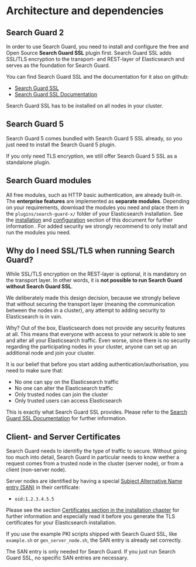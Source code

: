 <!---
Copryight 2016 floragunn GmbH
-->

# Architecture and dependencies

## Search Guard 2

In order to use Search Guard, you need to install and configure the free and Open Source **Search Guard SSL** plugin first. Search Guard SSL adds SSL/TLS encryption to the transport- and REST-layer of Elasticsearch and serves as the foundation for Search Guard.

You can find Search Guard SSL and the documentation for it also on github:

* [Search Guard SSL](https://github.com/floragunncom/search-guard-ssl)
* [Search Guard SSL Documentation](https://github.com/floragunncom/search-guard-ssl-docs)

Search Guard SSL has to be installed on all nodes in your cluster.

## Search Guard 5

Search Guard 5 comes bundled with Search Guard 5 SSL already, so you just need to install the Search Guard 5 plugin.

If you only need TLS encryption, we still offer Search Guard 5 SSL as a standalone plugin.

## Search Guard modules

All free modules, such as HTTP basic authentication, are already built-in. The **enterprise features** are implemented as **separate modules**. Depending on your requirements, download the modules you need and place them in the `plugins/search-guard-x/` folder of your Elasticsearch installation. See the [installation](installation.md) and [configuration](condifuration.md) section of this document for further information . For added security we strongly recommend to only install and run the modules you need.

## Why do I need SSL/TLS when running Search Guard?

While SSL/TLS encryption on the REST-layer is optional, it is mandatory on the transport layer. In other words, it is **not possible to run Search Guard without Search Guard SSL**.

We deliberately made this design decision, because we strongly believe that without securing the transport layer (meaning the communication between the nodes in a cluster), any attempt to adding security to Elasticsearch is in vain.

Why? Out of the box, Elasticsearch does not provide any security features at all. This means that everyone with access to your network is able to see and alter all your Elasticsearch traffic. Even worse, since there is no security regarding the participating nodes in your cluster, anyone can set up an additional node and join your cluster.

It is our belief that before you start adding authentication/authorisation, you need to make sure that:

* No one can spy on the Elasticsearch traffic
* No one can alter the Elasticsearch traffic
* Only trusted nodes can join the cluster
* Only trusted users can access Elasticsearch

This is exactly what Search Guard SSL provides. Please refer to the [Search Guard SSL Documentation](https://github.com/floragunncom/search-guard-ssl-docs) for further information.

## Client- and Server Certificates

Search Guard needs to identifiy the type of traffic to secure. Without going too much into detail, Search Guard in particular needs to know wether a request comes from a trusted node in the cluster (server node), or from a client (non-server node).

Server nodes are identified by having a special [Subject Alternative Name entry (SAN)](https://github.com/floragunncom/search-guard-ssl/blob/master/example-pki-scripts/gen_node_cert.sh) in their certificate:

* ``oid:1.2.3.4.5.5``

Please see the section [Certificates section in the installation chapter](installation.md) for further information and especially read it before you generate the TLS certificates for your Elasticsearch installation.

If you use the example PKI scripts shipped with Search Guard SSL, like `example.sh` or `gen_server_node.sh`, the SAN entry is already set correctly.

The SAN entry is only needed for Search Guard. If you just run Search Guard SSL, no specific SAN entries are necessary.
